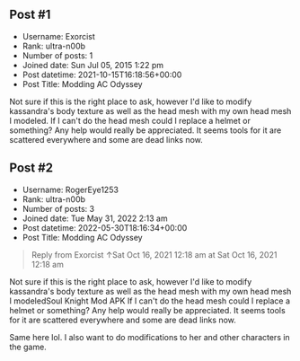 ## Post #1
- Username: Exorcist
- Rank: ultra-n00b
- Number of posts: 1
- Joined date: Sun Jul 05, 2015 1:22 pm
- Post datetime: 2021-10-15T16:18:56+00:00
- Post Title: Modding AC Odyssey

Not sure if this is the right place to ask, however I'd like to modify kassandra's body texture as well as the head mesh with my own head mesh I modeled. If I can't do the head mesh could I replace a helmet or something? Any help would really be appreciated. It seems tools for it are scattered everywhere and some are dead links now.
## Post #2
- Username: RogerEye1253
- Rank: ultra-n00b
- Number of posts: 3
- Joined date: Tue May 31, 2022 2:13 am
- Post datetime: 2022-05-30T18:16:34+00:00
- Post Title: Modding AC Odyssey

> Reply from Exorcist ↑Sat Oct 16, 2021 12:18 am at Sat Oct 16, 2021 12:18 am
>
> 
Not sure if this is the right place to ask, however I'd like to modify kassandra's body texture as well as the head mesh with my own head mesh I modeledSoul Knight Mod APK If I can't do the head mesh could I replace a helmet or something? Any help would really be appreciated. It seems tools for it are scattered everywhere and some are dead links now.

Same here lol. I also want to do modifications to her and other characters in the game.
